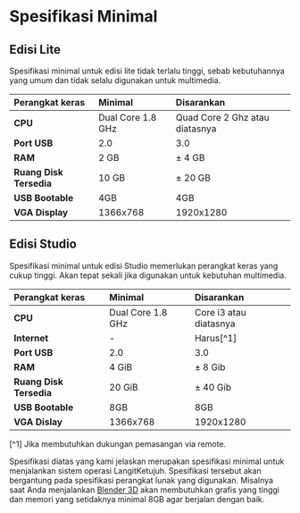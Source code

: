 # Spesifikasi Minimal

## Edisi Lite

Spesifikasi minimal untuk edisi lite tidak terlalu tinggi, sebab kebutuhannya yang umum dan tidak selalu digunakan untuk multimedia.

| Perangkat keras         | Minimal           | Disarankan                     |
| :---------------------- | :---------------- | :----------------------------- |
| **CPU**                 | Dual Core 1.8 GHz | Quad Core 2 Ghz atau diatasnya |
| **Port USB**            | 2.0               | 3.0                            |
| **RAM**                 | 2 GB              | ± 4 GB                         |
| **Ruang Disk Tersedia** | 10 GB             | ± 20 GB                        |
| **USB Bootable**        | 4GB               | 4GB                            |
| **VGA Display**         | 1366x768          | 1920x1280                      |

## Edisi Studio

Spesifikasi minimal untuk edisi Studio memerlukan perangkat keras yang cukup tinggi. Akan tepat sekali jika digunakan untuk kebutuhan multimedia.

| Perangkat keras         | Minimal           | Disarankan             |
| :---------------------- | :---------------- | :--------------------- |
| **CPU**                 | Dual Core 1.8 GHz | Core i3 atau diatasnya |
| **Internet**            | -                 | Harus[^1]              |
| **Port USB**            | 2.0               | 3.0                    |
| **RAM**                 | 4 GiB             | ± 8 Gib                |
| **Ruang Disk Tersedia** | 20 GiB            | ± 40 Gib               |
| **USB Bootable**        | 8GB               | 8GB                    |
| **VGA Dislay**          | 1366x768          | 1920x1280              |

[^1] Jika membutuhkan dukungan pemasangan via remote.

Spesifikasi diatas yang kami jelaskan merupakan spesifikasi minimal untuk menjalankan sistem operasi LangitKetujuh. Spesifikasi tersebut akan bergantung pada spesifikasi perangkat lunak yang digunakan. Misalnya saat Anda menjalankan [Blender 3D](../aplikasi/animasi/blender.md) akan membutuhkan grafis yang tinggi dan memori yang setidaknya minimal 8GB agar berjalan dengan baik.
